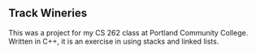 <h2>Track Wineries</h2>

This was a project for my CS 262 class at Portland Community College.  Written in C++, it is an exercise in using stacks and linked lists.
